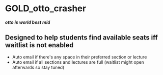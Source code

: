 # GOLD_otto_crasher
##### otto is world best mid

## Designed to help students find available seats iff waitlist is not enabled
  + Auto email if there's any space in their preferred section or lecture
  + Auto email if all sections and lectures are full (waitlist might open afterwards so stay tuned)
